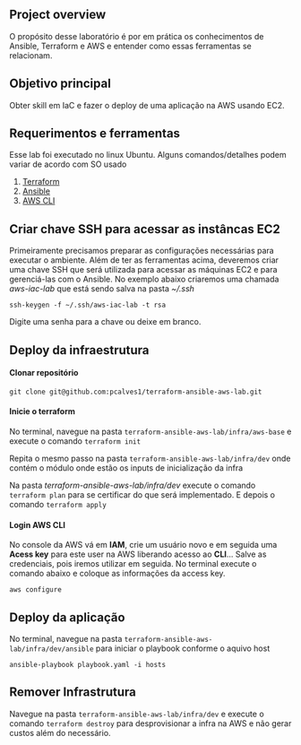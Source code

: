 ## Project overview
O propósito desse laboratório é por em prática os conhecimentos de Ansible, Terraform e AWS e entender como essas ferramentas se relacionam. 

## Objetivo principal
Obter skill em IaC e fazer o deploy de uma aplicação na AWS usando EC2.


## Requerimentos e ferramentas
Esse lab foi executado no linux Ubuntu. Alguns comandos/detalhes podem variar de acordo com SO usado
1. [Terraform](https://developer.hashicorp.com/terraform/install)
2. [Ansible](https://docs.ansible.com/ansible/latest/installation_guide/index.html)
3. [AWS CLI](https://docs.aws.amazon.com/cli/latest/userguide/getting-started-install.html)


## Criar chave SSH para acessar as instâncas EC2
Primeiramente precisamos preparar as configurações necessárias para executar o ambiente. Além de ter as ferramentas acima, deveremos criar uma chave SSH que será utilizada para acessar as máquinas EC2 e para gerenciá-las com o Ansible. No exemplo abaixo criaremos uma chamada *aws-iac-lab* que está sendo salva na pasta *~/.ssh*

    ssh-keygen -f ~/.ssh/aws-iac-lab -t rsa

Digite uma senha para a chave ou deixe em branco. 

## Deploy da infraestrutura
#### Clonar repositório

    git clone git@github.com:pcalves1/terraform-ansible-aws-lab.git

#### Inicie o terraform
No terminal, navegue na pasta `terraform-ansible-aws-lab/infra/aws-base` e execute o comando `terraform init`

Repita o mesmo passo na pasta `terraform-ansible-aws-lab/infra/dev` onde contém o módulo onde estão os inputs de inicialização da infra
    
Na pasta *terraform-ansible-aws-lab/infra/dev* execute o comando `terraform plan` para se certificar do que será implementado. E depois o comando `terraform apply`

#### Login AWS CLI
No console da AWS vá em **IAM**, crie um usuário novo e em seguida uma **Acess key** para este user na AWS liberando acesso ao **CLI**... Salve as credenciais, pois iremos utilizar em seguida. No terminal execute o comando abaixo e coloque as informações da access key.

    aws configure

## Deploy da aplicação
No terminal, navegue na pasta `terraform-ansible-aws-lab/infra/dev/ansible` para iniciar o playbook conforme o aquivo host

    ansible-playbook playbook.yaml -i hosts


## Remover Infrastrutura
Navegue na pasta `terraform-ansible-aws-lab/infra/dev` e execute o comando `terraform destroy` para desprovisionar a infra na AWS e não gerar custos além do necessário.

